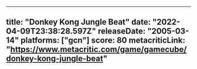 
---
title: "Donkey Kong Jungle Beat"
date: "2022-04-09T23:38:28.597Z"
releaseDate: "2005-03-14"
platforms: ["gcn"]
score: 80
metacriticLink: "https://www.metacritic.com/game/gamecube/donkey-kong-jungle-beat"
---
